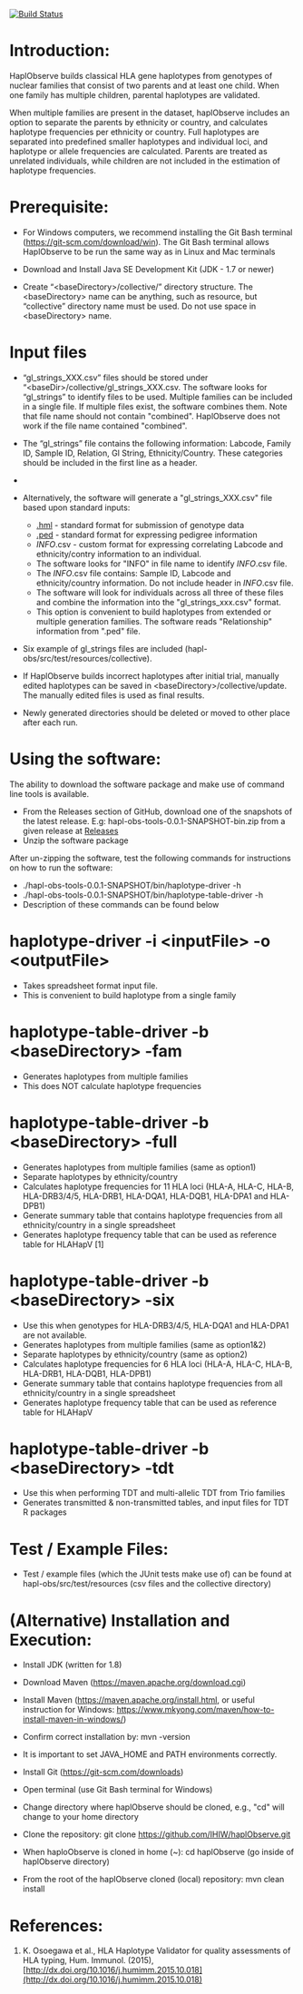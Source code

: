 [![Build Status](https://api.travis-ci.org/mpresteg/haplObserve.svg?branch=master)](https://travis-ci.org/mpresteg/haplObserve)

# Introduction:
HaplObserve builds classical HLA gene haplotypes from genotypes of nuclear families that consist of two parents and at least one child. When one family has multiple children, parental haplotypes are validated.

When multiple families are present in the dataset, haplObserve includes an option to separate the parents by ethnicity or country, and calculates haplotype frequencies per ethnicity or country. Full haplotypes are separated into predefined smaller haplotypes and individual loci, and haplotype or allele frequencies are calculated. Parents are treated as unrelated individuals, while children are not included in the estimation of haplotype frequencies.



# Prerequisite:
 - For Windows computers, we recommend installing the Git Bash terminal (https://git-scm.com/download/win). The Git Bash terminal allows HaplObserve to be run the same way as in Linux and Mac terminals
  
 - Download and Install Java SE Development Kit (JDK - 1.7 or newer)
  
 - Create “&lt;baseDirectory>/collective/” directory structure. The &lt;baseDirectory> name can be anything, such as resource, but “collective” directory name must be used. Do not use space in &lt;baseDirectory> name.
 
# Input files

 - “gl_strings_XXX.csv” files should be stored under “&lt;baseDir>/collective/gl_strings_XXX.csv. The software looks for “gl_strings” to identify files to be used. Multiple families can be included in a single file. If multiple files exist, the software combines them. Note that file name should not contain "combined". HaplObserve does not work if the file name contained "combined".
 - The “gl_strings” file contains the following information: Labcode, Family ID, Sample ID, Relation, Gl String, Ethnicity/Country. These categories should be included in the first line as a header.
 - 
 
 
 
 
 - Alternatively, the software will generate a "gl_strings_XXX.csv" file based upon standard inputs:
     - [.hml](http://bioinformatics.bethematchclinical.org/hla-resources/hml) - standard format for submission of genotype data
     - [.ped](http://valdarlab.unc.edu/pedformat.html) - standard format for expressing pedigree information
     - *INFO*.csv - custom format for expressing correlating Labcode and ethnicity/contry information to an individual.
     - The software looks for "INFO" in file name to identify *INFO*.csv file.
     - The *INFO*.csv file contains: Sample ID, Labcode and ethnicity/country information. Do not include header in *INFO*.csv file.
     - The software will look for individuals across all three of these files and combine the information into the "gl_strings_xxx.csv" format.
     - This option is convenient to build haplotypes from extended or multiple generation families. The software reads "Relationship" information from ".ped" file.



 - Six example of gl_strings files are included (hapl-obs/src/test/resources/collective).
 
 - If HaplObserve builds incorrect haplotypes after initial trial, manually edited haplotypes can be saved in &lt;baseDirectory>/collective/update. The manually edited files is used as final results.
 
 - Newly generated directories should be deleted or moved to other place after each run.
 
# Using the software:

The ability to download the software package and make use of command line tools is available.

 - From the Releases section of GitHub, download one of the snapshots of the latest release.  E.g:  hapl-obs-tools-0.0.1-SNAPSHOT-bin.zip from a given release at [Releases](https://github.com/ihiw/haplObserve/releases)
 - Unzip the software package

After un-zipping the software, test the following commands for instructions on how to run the software:
 - ./hapl-obs-tools-0.0.1-SNAPSHOT/bin/haplotype-driver -h
 - ./hapl-obs-tools-0.0.1-SNAPSHOT/bin/haplotype-table-driver -h
 - Description of these commands can be found below
 
 # haplotype-driver -i &lt;inputFile> -o &lt;outputFile>
 - Takes spreadsheet format input file.
 - This is convenient to build haplotype from a single family
 
 # haplotype-table-driver -b &lt;baseDirectory> -fam
 - Generates haplotypes from multiple families
 - This does NOT calculate haplotype frequencies
  
 # haplotype-table-driver -b &lt;baseDirectory> -full
 - Generates haplotypes from multiple families (same as option1)
 - Separate haplotypes by ethnicity/country
 - Calculates haplotype frequencies for 11 HLA loci (HLA-A, HLA-C, HLA-B, HLA-DRB3/4/5, HLA-DRB1, HLA-DQA1, HLA-DQB1, HLA-DPA1 and HLA-DPB1)
 - Generate summary table that contains haplotype frequencies from all ethnicity/country in a single spreadsheet
 - Generates haplotype frequency table that can be used as reference table for HLAHapV [1]
  
 # haplotype-table-driver -b &lt;baseDirectory> -six
 - Use this when genotypes for HLA-DRB3/4/5, HLA-DQA1 and HLA-DPA1 are not available. 
 - Generates haplotypes from multiple families (same as option1&2)
 - Separate haplotypes by ethnicity/country (same as option2)
 - Calculates haplotype frequencies for 6 HLA loci (HLA-A, HLA-C, HLA-B, HLA-DRB1, HLA-DQB1, HLA-DPB1)
 - Generate summary table that contains haplotype frequencies from all ethnicity/country in a single spreadsheet
 - Generates haplotype frequency table that can be used as reference table for HLAHapV
 
 # haplotype-table-driver -b &lt;baseDirectory> -tdt
 - Use this when performing TDT and multi-allelic TDT from Trio families 
 - Generates transmitted & non-transmitted tables, and input files for TDT R packages
 
# Test / Example Files:
 - Test / example files (which the JUnit tests make use of) can be found at hapl-obs/src/test/resources (csv files and the collective directory)

# (Alternative) Installation and Execution:
 - Install JDK (written for 1.8)
 - Download Maven (https://maven.apache.org/download.cgi)
 - Install Maven (https://maven.apache.org/install.html, or useful instruction for Windows: https://www.mkyong.com/maven/how-to-install-maven-in-windows/) 
 - Confirm correct installation by: mvn -version
 - It is important to set JAVA_HOME and PATH environments correctly.
 
 - Install Git (https://git-scm.com/downloads)
 - Open terminal (use Git Bash terminal for Windows)
 - Change directory where haplObserve should be cloned, e.g., "cd" will change to your home directory
 - Clone the repository: git clone https://github.com/IHIW/haplObserve.git
 - When haploObserve is cloned in home (~): cd haplObserve (go inside of haplObserve directory)
 - From the root of the haplObserve cloned (local) repository: mvn clean install 
 
# References:
1.  K. Osoegawa et al., HLA Haplotype Validator for quality assessments of HLA typing, Hum. Immunol. (2015),
[http://dx.doi.org/10.1016/j.humimm.2015.10.018](http://dx.doi.org/10.1016/j.humimm.2015.10.018)